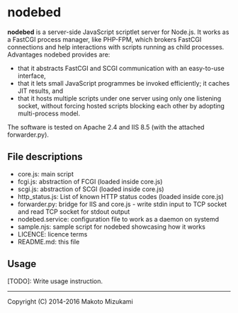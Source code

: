 nodebed
=======

**nodebed** is a server-side JavaScript scriptlet server for Node.js. It works as a FastCGI process manager, like PHP-FPM, which brokers FastCGI connections and help interactions with scripts running as child processes. Advantages nodebed provides are:

* that it abstracts FastCGI and SCGI communication with an easy-to-use interface,
* that it lets small JavaScript programmes be invoked efficiently; it caches JIT results, and
* that it hosts multiple scripts under one server using only one listening socket, without forcing hosted scripts blocking each other by adopting multi-process model.

The software is tested on Apache 2.4 and IIS 8.5 (with the attached forwarder.py).

File descriptions
-----------------

* core.js: main script
* fcgi.js: abstraction of FCGI (loaded inside core.js)
* scgi.js: abstraction of SCGI (loaded inside core.js)
* http_status.js: List of known HTTP status codes (loaded inside core.js)
* forwarder.py: bridge for IIS and core.js - write stdin input to TCP socket and read TCP socket for stdout output
* nodebed.service: configuration file to work as a daemon on systemd
* sample.njs: sample script for nodebed showcasing how it works
* LICENCE: licence terms
* README.md: this file

Usage
-----

[TODO]: Write usage instruction.

---
Copyright (C) 2014-2016 Makoto Mizukami
